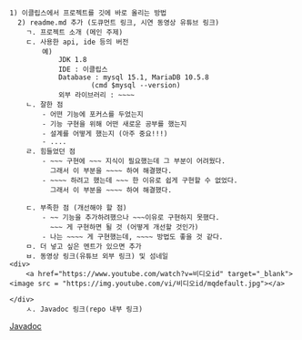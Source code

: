 ~~~~
1) 이클립스에서 프로젝트를 깃에 바로 올리는 방법 
  2) readme.md 추가 (도큐먼트 링크, 시연 동영상 유튜브 링크) 
	ㄱ. 프로젝트 소개 (메인 주제) 
	ㄷ. 사용한 api, ide 등의 버전 
		예) 
			JDK 1.8
			IDE : 이클립스
			Database : mysql 15.1, MariaDB 10.5.8
					(cmd $mysql --version)
			외부 라이브러리 : ~~~~
	ㄴ. 잘한 점 
		- 어떤 기능에 포커스를 두었는지 
		- 기능 구현을 위해 어떤 새로운 공부를 했는지
		- 설계를 어떻게 했는지 (아주 중요!!!) 
		- .... 
	ㄹ. 힘들었던 점 
		- ~~~ 구현에 ~~~ 지식이 필요했는데 그 부분이 어려웠다. 
		  그래서 이 부분을 ~~~~ 하여 해결했다.
		- ~~~~ 하려고 했는데 ~~~ 한 이유로 쉽게 구현할 수 없었다.
		  그래서 이 부분을 ~~~~ 하여 해결했다.

	ㄷ. 부족한 점 (개선해야 할 점) 
		- ~~ 기능을 추가하려했으나 ~~~이유로 구현하지 못했다. 
		  ~~~ 게 구현하면 될 것 (어떻게 개선할 것인가)
		- 나는 ~~~~ 게 구현했는데, ~~~~ 방법도 좋을 것 같다.
	ㅁ. 더 넣고 싶은 멘트가 있으면 추가
	ㅂ. 동영상 링크(유튜브 외부 링크) 및 섬네일 
<div>
	<a href="https://www.youtube.com/watch?v=비디오id" target="_blank"><image src = "https://img.youtube.com/vi/비디오id/mqdefault.jpg"></a>	

</div>
	ㅅ. Javadoc 링크(repo 내부 링크)
~~~~


[Javadoc](https://rlaquddn05.github.io/tetris/Tetris/doc/index.html)
